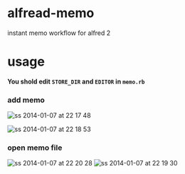 alfread-memo
============

instant memo workflow for alfred 2

# usage
**You shold edit `STORE_DIR` and `EDITOR` in `memo.rb`**

### add memo

![ss 2014-01-07 at 22 17 48](https://f.cloud.github.com/assets/1041857/1859184/69411356-779e-11e3-9d0e-6dacd546a9a4.png)

![ss 2014-01-07 at 22 18 53](https://f.cloud.github.com/assets/1041857/1859186/6942237c-779e-11e3-9a88-ba2f62aaa48b.png)

### open memo file
![ss 2014-01-07 at 22 20 28](https://f.cloud.github.com/assets/1041857/1859190/845798e0-779e-11e3-8a93-6593e8a8413d.png)
![ss 2014-01-07 at 22 19 30](https://f.cloud.github.com/assets/1041857/1859185/69412ef4-779e-11e3-8577-39bd44d76444.png)
